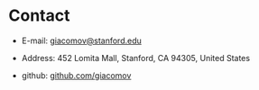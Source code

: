 # Contact

* E-mail: <a href="mailto:giacomov@stanford.edu">giacomov@stanford.edu</a></div>

* Address: 452 Lomita Mall, Stanford, CA 94305, United States

* github: [github.com/giacomov](https://github.com/giacomov)
